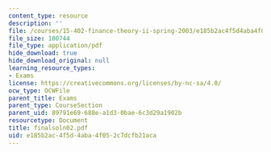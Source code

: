 ```yaml
---
content_type: resource
description: ''
file: /courses/15-402-finance-theory-ii-spring-2003/e185b2ac4f5d4aba4f052c7dcfb21aca_finalsoln02.pdf
file_size: 180744
file_type: application/pdf
hide_download: true
hide_download_original: null
learning_resource_types:
- Exams
license: https://creativecommons.org/licenses/by-nc-sa/4.0/
ocw_type: OCWFile
parent_title: Exams
parent_type: CourseSection
parent_uid: 89791e69-688e-a1d3-0bae-6c3d29a1902b
resourcetype: Document
title: finalsoln02.pdf
uid: e185b2ac-4f5d-4aba-4f05-2c7dcfb21aca
---
```

